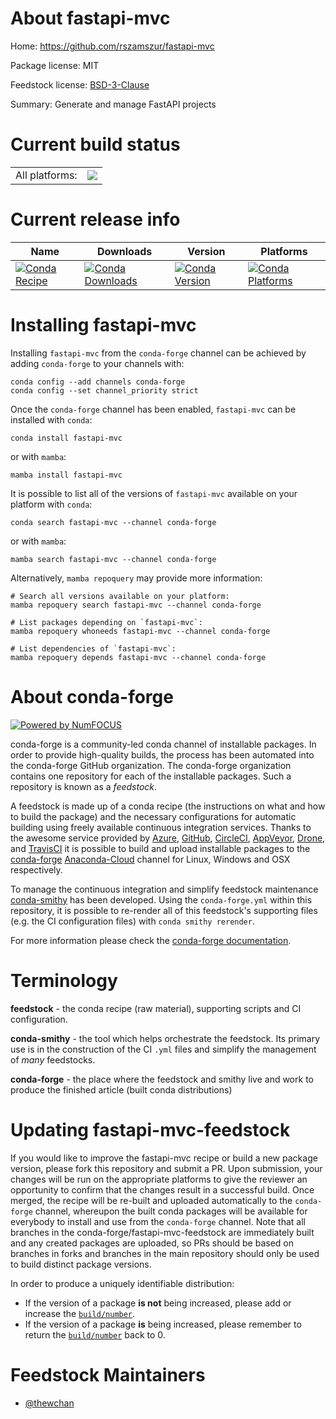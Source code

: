 About fastapi-mvc
=================

Home: https://github.com/rszamszur/fastapi-mvc

Package license: MIT

Feedstock license: [BSD-3-Clause](https://github.com/conda-forge/fastapi-mvc-feedstock/blob/main/LICENSE.txt)

Summary: Generate and manage FastAPI projects

Current build status
====================


<table><tr><td>All platforms:</td>
    <td>
      <a href="https://dev.azure.com/conda-forge/feedstock-builds/_build/latest?definitionId=15069&branchName=main">
        <img src="https://dev.azure.com/conda-forge/feedstock-builds/_apis/build/status/fastapi-mvc-feedstock?branchName=main">
      </a>
    </td>
  </tr>
</table>

Current release info
====================

| Name | Downloads | Version | Platforms |
| --- | --- | --- | --- |
| [![Conda Recipe](https://img.shields.io/badge/recipe-fastapi--mvc-green.svg)](https://anaconda.org/conda-forge/fastapi-mvc) | [![Conda Downloads](https://img.shields.io/conda/dn/conda-forge/fastapi-mvc.svg)](https://anaconda.org/conda-forge/fastapi-mvc) | [![Conda Version](https://img.shields.io/conda/vn/conda-forge/fastapi-mvc.svg)](https://anaconda.org/conda-forge/fastapi-mvc) | [![Conda Platforms](https://img.shields.io/conda/pn/conda-forge/fastapi-mvc.svg)](https://anaconda.org/conda-forge/fastapi-mvc) |

Installing fastapi-mvc
======================

Installing `fastapi-mvc` from the `conda-forge` channel can be achieved by adding `conda-forge` to your channels with:

```
conda config --add channels conda-forge
conda config --set channel_priority strict
```

Once the `conda-forge` channel has been enabled, `fastapi-mvc` can be installed with `conda`:

```
conda install fastapi-mvc
```

or with `mamba`:

```
mamba install fastapi-mvc
```

It is possible to list all of the versions of `fastapi-mvc` available on your platform with `conda`:

```
conda search fastapi-mvc --channel conda-forge
```

or with `mamba`:

```
mamba search fastapi-mvc --channel conda-forge
```

Alternatively, `mamba repoquery` may provide more information:

```
# Search all versions available on your platform:
mamba repoquery search fastapi-mvc --channel conda-forge

# List packages depending on `fastapi-mvc`:
mamba repoquery whoneeds fastapi-mvc --channel conda-forge

# List dependencies of `fastapi-mvc`:
mamba repoquery depends fastapi-mvc --channel conda-forge
```


About conda-forge
=================

[![Powered by
NumFOCUS](https://img.shields.io/badge/powered%20by-NumFOCUS-orange.svg?style=flat&colorA=E1523D&colorB=007D8A)](https://numfocus.org)

conda-forge is a community-led conda channel of installable packages.
In order to provide high-quality builds, the process has been automated into the
conda-forge GitHub organization. The conda-forge organization contains one repository
for each of the installable packages. Such a repository is known as a *feedstock*.

A feedstock is made up of a conda recipe (the instructions on what and how to build
the package) and the necessary configurations for automatic building using freely
available continuous integration services. Thanks to the awesome service provided by
[Azure](https://azure.microsoft.com/en-us/services/devops/), [GitHub](https://github.com/),
[CircleCI](https://circleci.com/), [AppVeyor](https://www.appveyor.com/),
[Drone](https://cloud.drone.io/welcome), and [TravisCI](https://travis-ci.com/)
it is possible to build and upload installable packages to the
[conda-forge](https://anaconda.org/conda-forge) [Anaconda-Cloud](https://anaconda.org/)
channel for Linux, Windows and OSX respectively.

To manage the continuous integration and simplify feedstock maintenance
[conda-smithy](https://github.com/conda-forge/conda-smithy) has been developed.
Using the ``conda-forge.yml`` within this repository, it is possible to re-render all of
this feedstock's supporting files (e.g. the CI configuration files) with ``conda smithy rerender``.

For more information please check the [conda-forge documentation](https://conda-forge.org/docs/).

Terminology
===========

**feedstock** - the conda recipe (raw material), supporting scripts and CI configuration.

**conda-smithy** - the tool which helps orchestrate the feedstock.
                   Its primary use is in the construction of the CI ``.yml`` files
                   and simplify the management of *many* feedstocks.

**conda-forge** - the place where the feedstock and smithy live and work to
                  produce the finished article (built conda distributions)


Updating fastapi-mvc-feedstock
==============================

If you would like to improve the fastapi-mvc recipe or build a new
package version, please fork this repository and submit a PR. Upon submission,
your changes will be run on the appropriate platforms to give the reviewer an
opportunity to confirm that the changes result in a successful build. Once
merged, the recipe will be re-built and uploaded automatically to the
`conda-forge` channel, whereupon the built conda packages will be available for
everybody to install and use from the `conda-forge` channel.
Note that all branches in the conda-forge/fastapi-mvc-feedstock are
immediately built and any created packages are uploaded, so PRs should be based
on branches in forks and branches in the main repository should only be used to
build distinct package versions.

In order to produce a uniquely identifiable distribution:
 * If the version of a package **is not** being increased, please add or increase
   the [``build/number``](https://docs.conda.io/projects/conda-build/en/latest/resources/define-metadata.html#build-number-and-string).
 * If the version of a package **is** being increased, please remember to return
   the [``build/number``](https://docs.conda.io/projects/conda-build/en/latest/resources/define-metadata.html#build-number-and-string)
   back to 0.

Feedstock Maintainers
=====================

* [@thewchan](https://github.com/thewchan/)

